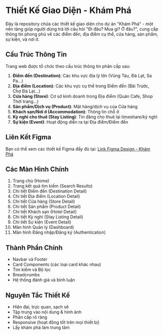 # Thiết Kế Giao Diện - Khám Phá

Đây là repository chứa các thiết kế giao diện cho dự án "Khám Phá" - một nền tảng giúp người dùng trả lời câu hỏi "Đi đâu? Mua gì? Ở đâu?", cung cấp thông tin phong phú về các điểm đến, địa điểm cụ thể, cửa hàng, sản phẩm, sự kiện, và nơi ở.

## Cấu Trúc Thông Tin

Trang web được tổ chức theo cấu trúc thông tin phân cấp sau:

1. **Điểm đến (Destination)**: Các khu vực địa lý lớn (Vũng Tàu, Đà Lạt, Sa Pa...)
2. **Địa điểm (Location)**: Các khu vực cụ thể trong Điểm đến (Bãi Trước, Chợ Đà Lạt...)
3. **Cửa hàng (Store)**: Cơ sở kinh doanh trong Địa điểm (Quán Cafe, Shop Thời trang...)
4. **Sản phẩm/Dịch vụ (Product)**: Mặt hàng/dịch vụ của Cửa hàng
5. **Khách sạn/Nơi ở (Accommodation)**: Thông tin chỗ ở
6. **Kỳ nghỉ cho thuê (Stay Listing)**: Tin đăng cho thuê lại timeshare/kỳ nghỉ
7. **Sự kiện (Event)**: Hoạt động diễn ra tại Địa điểm/Điểm đến

## Liên Kết Figma

Bạn có thể xem các thiết kế Figma đầy đủ tại:
[Link Figma Design - Khám Phá](https://www.figma.com/file/...)

## Các Màn Hình Chính

1. Trang chủ (Home)
2. Trang kết quả tìm kiếm (Search Results)
3. Chi tiết Điểm đến (Destination Detail)
4. Chi tiết Địa điểm (Location Detail)
5. Chi tiết Cửa hàng (Store Detail)
6. Chi tiết Sản phẩm (Product Detail)
7. Chi tiết Khách sạn (Hotel Detail)
8. Chi tiết Kỳ nghỉ (Stay Listing Detail)
9. Chi tiết Sự kiện (Event Detail)
10. Màn hình Quản lý (Dashboard)
11. Màn hình Đăng nhập/Đăng ký (Authentication)

## Thành Phần Chính

- Navbar và Footer
- Card Components (các loại card khác nhau)
- Tìm kiếm và Bộ lọc
- Breadcrumbs
- Hệ thống đánh giá và bình luận

## Nguyên Tắc Thiết Kế

- Hiện đại, trực quan, sạch sẽ
- Tập trung vào nội dung & hình ảnh
- Phân cấp rõ ràng
- Responsive (hoạt động tốt trên mọi thiết bị)
- Lấy khám phá làm trung tâm
